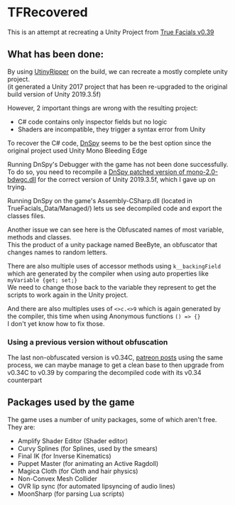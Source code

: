 # TFRecovered

This is an attempt at recreating a Unity Project from [True Facials v0.39](https://mega.nz/file/GPYDRI5B#eXAydXpca5W9K35Xv8_c2N7lcSiOM6IQk9w9fU941_o)

## What has been done:

By using [UtinyRipper](https://github.com/mafaca/UtinyRipper) on the build, we can recreate a mostly complete unity project.  
(it generated a Unity 2017 project that has been re-upgraded to the original build version of Unity 2019.3.5f)

However, 2 important things are wrong with the resulting project:
* C# code contains only inspector fields but no logic
* Shaders are incompatible, they trigger a syntax error from Unity

To recover the C# code, [DnSpy](https://github.com/dnSpy/dnSpy) seems to be the best option since the original project used Unity Mono Bleeding Edge

Running DnSpy's Debugger with the game has not been done successfully.  
To do so, you need to recompile a [DnSpy patched version of mono-2.0-bdwgc.dll](https://github.com/dnSpy/dnSpy-Unity-mono) for the correct version of Unity 2019.3.5f, which I gave up on trying.

Running DnSpy on the game's Assembly-CSharp.dll (located in TrueFacials_Data/Managed/) lets us see decompiled code and export the classes files.

Another issue we can see here is the Obfuscated names of most variable, methods and classes.  
This the product of a unity package named BeeByte, an obfuscator that changes names to random letters.

There are also multiple uses of accessor methods using `k__backingField` which are generated by the compiler when using auto properties like `myVariable {get; set;}`  
We need to change those back to the variable they represent to get the scripts to work again in the Unity project.

And there are also multiples uses of `<>c.<>9` which is again generated by the compiler, this time when using Anonymous functions `() => {}`  
I don't yet know how to fix those.

### Using a previous version without obfuscation

The last non-obfuscated version is v0.34C, [patreon posts](https://yiff.party/patreon/23228933)
using the same process, we can maybe manage to get a clean base to then upgrade from v0.34C to v0.39 by comparing the decompiled code with its v0.34 counterpart

## Packages used by the game

The game uses a number of unity packages, some of which aren't free.  
They are:
- Amplify Shader Editor (Shader editor)
- Curvy Splines (for Splines, used by the smears)
- Final IK (for Inverse Kinematics)
- Puppet Master (for animating an Active Ragdoll)
- Magica Cloth (for Cloth and hair physics)
- Non-Convex Mesh Collider
- OVR lip sync (for automated lipsyncing of audio lines)
- MoonSharp (for parsing Lua scripts)